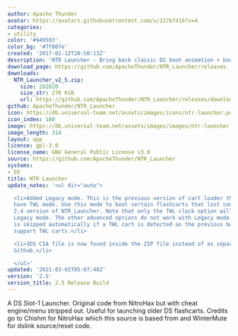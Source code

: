 ```yaml
---
author: Apache Thunder
avatar: https://avatars.githubusercontent.com/u/11767416?v=4
categories:
- utility
color: '#949593'
color_bg: '#7f807e'
created: '2017-02-12T20:50:13Z'
description: 'NTR Launcher - Bring back classic DS boot animation + boot older flashcarts! '
download_page: https://github.com/ApacheThunder/NTR_Launcher/releases
downloads:
  NTR_Launcher_v2_5.zip:
    size: 282820
    size_str: 276 KiB
    url: https://github.com/ApacheThunder/NTR_Launcher/releases/download/2.5/NTR_Launcher_v2_5.zip
github: ApacheThunder/NTR_Launcher
icon: https://db.universal-team.net/assets/images/icons/ntr-launcher.png
icon_index: 180
image: https://db.universal-team.net/assets/images/images/ntr-launcher.png
image_length: 314
layout: app
license: gpl-3.0
license_name: GNU General Public License v3.0
source: https://github.com/ApacheThunder/NTR_Launcher
systems:
- DS
title: NTR Launcher
update_notes: '<ul dir="auto">

  <li>Added Legacy mode. This is the previous version of cart loader that doesn''t
  have TWL mode. Use this mode to boot certain flashcarts that lost compatiblity with
  2.4 version of NTR_Launcher. Note that only the TWL clock option will work with
  Legacy mode. The other advanced options do not work with Legacy mode. Legacy mode
  is skipped automatically if a TWL cart is detected as the previous bootloader doesn''t
  support TWL carts.</li>

  <li>3DS CIA file is now found inside the ZIP file instead of as separate asset on
  Github.</li>

  </ul>'
updated: '2021-03-02T05:07:48Z'
version: '2.5'
version_title: 2.5 Release Build
---
```

A DS Slot-1 Launcher. Original code from NitroHax but with cheat engine/menu stripped out. Useful for launching older DS flashcarts.
Credits go to Chishm for NitroHax which this source is based from and WinterMute for dslink source/reset code.